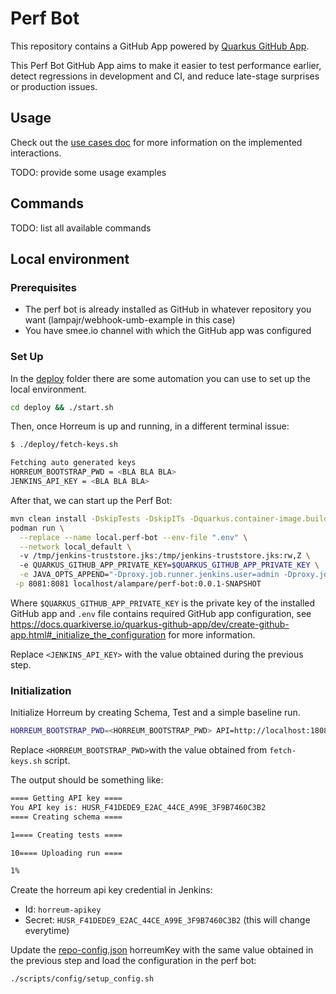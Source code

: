 
# Perf Bot 

This repository contains a GitHub App powered by [Quarkus GitHub App](https://github.com/quarkiverse/quarkus-github-app).

This Perf Bot GitHub App aims to make it easier to test performance earlier, detect regressions in 
development and CI, and reduce late-stage surprises or production issues.

## Usage

Check out the [use cases doc](docs/USE_CASES.md) for more information on the implemented interactions.

TODO: provide some usage examples

## Commands

TODO: list all available commands

## Local environment

### Prerequisites

* The perf bot is already installed as GitHub in whatever repository you want (lampajr/webhook-umb-example in this case)
* You have smee.io channel with which the GitHub app was configured

### Set Up

In the [deploy](deploy) folder there are some automation you can use to set up the local environment.

```bash
cd deploy && ./start.sh
```

Then, once Horreum is up and running, in a different terminal issue:

```bash
$ ./deploy/fetch-keys.sh

Fetching auto generated keys
HORREUM_BOOTSTRAP_PWD = <BLA BLA BLA>
JENKINS_API_KEY = <BLA BLA BLA>
```

After that, we can start up the Perf Bot:
```bash
mvn clean install -DskipTests -DskipITs -Dquarkus.container-image.build=true
podman run \
  --replace --name local.perf-bot --env-file ".env" \
  --network local_default \ 
  -v /tmp/jenkins-truststore.jks:/tmp/jenkins-truststore.jks:rw,Z \ 
  -e QUARKUS_GITHUB_APP_PRIVATE_KEY=$QUARKUS_GITHUB_APP_PRIVATE_KEY \
  -e JAVA_OPTS_APPEND="-Dproxy.job.runner.jenkins.user=admin -Dproxy.job.runner.jenkins.apiKey=<JENKINS_API_KEY> -Dproxy.job.runner.jenkins.url=http://local.jenkins:8080 -Dproxy.datastore.horreum.url=http://local.horreum-app:8080" \
 -p 8081:8081 localhost/alampare/perf-bot:0.0.1-SNAPSHOT
```

Where `$QUARKUS_GITHUB_APP_PRIVATE_KEY` is the private key of the installed GitHub app and `.env` file contains
required GitHub app configuration, see https://docs.quarkiverse.io/quarkus-github-app/dev/create-github-app.html#_initialize_the_configuration
for more information.

Replace `<JENKINS_API_KEY>` with the value obtained during the previous step.

### Initialization

Initialize Horreum by creating Schema, Test and a simple baseline run.

```bash
HORREUM_BOOTSTRAP_PWD=<HORREUM_BOOTSTRAP_PWD> API=http://localhost:18088/api ./scripts/horreum/setup_horreum.sh
```

Replace `<HORREUM_BOOTSTRAP_PWD>`with the value obtained from `fetch-keys.sh` script.

The output should be something like:
```bash
==== Getting API key ====
You API key is: HUSR_F41DEDE9_E2AC_44CE_A99E_3F9B7460C3B2
==== Creating schema ====

1==== Creating tests ====

10==== Uploading run ====

1%      
```

Create the horreum api key credential in Jenkins:
* Id: `horreum-apikey`
* Secret: `HUSR_F41DEDE9_E2AC_44CE_A99E_3F9B7460C3B2` (this will change everytime)

Update the [repo-config.json](scripts/config/assets/repo-config.json) horreumKey with the same value obtained 
in the previous step and load the configuration in the perf bot:

```bash
./scripts/config/setup_config.sh
```
